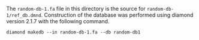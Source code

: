 The `random-db-1.fa` file in this directory is the source for `random-db-1/ref_db.dmnd`. Construction of the database was performed using diamond version 2.1.7 with the following command.

```
diamond makedb --in random-db-1.fa --db random-db1
```